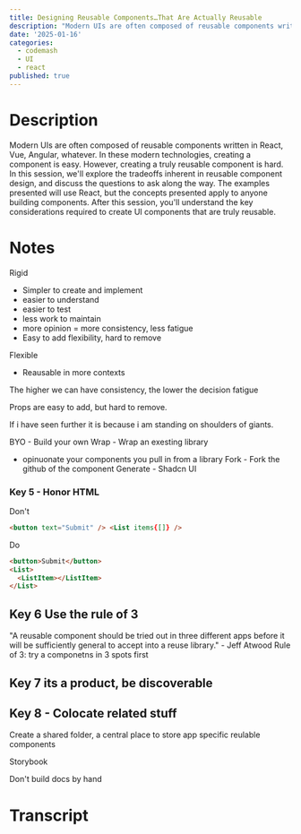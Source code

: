 ```yaml
---
title: Designing Reusable Components…That Are Actually Reusable
description: "Modern UIs are often composed of reusable components written in React, Vue, Angular, whatever. In these modern technologies, creating a component is easy. However, creating a truly reusable component is hard. In this session, we'll explore the tradeoffs inherent in reusable component design, and discuss the questions to ask along the way. The examples presented will use React, but the concepts presented apply to anyone building components. After this session, you'll understand the key considerations required to create UI components that are truly reusable."
date: '2025-01-16'
categories:
  - codemash
  - UI
  - react
published: true
---
```


# Description

Modern UIs are often composed of reusable components written in React, Vue, Angular, whatever. In these modern technologies, creating a component is easy. However, creating a truly reusable component is hard. In this session, we'll explore the tradeoffs inherent in reusable component design, and discuss the questions to ask along the way. The examples presented will use React, but the concepts presented apply to anyone building components. After this session, you'll understand the key considerations required to create UI components that are truly reusable.

# Notes

Rigid

- Simpler to create and implement
- easier to understand
- easier to test
- less work to maintain
- more opinion = more consistency, less fatigue
- Easy to add flexibility, hard to remove

Flexible

- Reausable in more contexts

The higher we can have consistency, the lower the decision fatigue

Props are easy to add, but hard to remove.

If i have seen further it is because i am standing on shoulders of giants.

BYO - Build your own
Wrap - Wrap an exesting library

- opinuonate your components you pull in from a library
  Fork - Fork the github of the component
  Generate - Shadcn UI

### Key 5 - Honor HTML

Don't

```html
<button text="Submit" /> <List items{[]} />
```

Do

```html
<button>Submit</button>
<List>
  <ListItem></ListItem>
</List>
```

## Key 6 Use the rule of 3

"A reusable component should be tried out in three different apps before it will be sufficiently general to accept into a reuse library." - Jeff Atwood
Rule of 3:
try a componetns in 3 spots first

## Key 7 its a product, be discoverable

## Key 8 - Colocate related stuff

Create a shared folder, a central place to store app specific reulable components

Storybook

Don't build docs by hand

# Transcript
